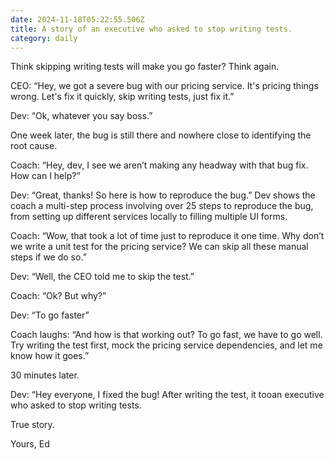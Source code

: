 ```yaml
---
date: 2024-11-18T05:22:55.506Z
title: A story of an executive who asked to stop writing tests.
category: daily
---
```


Think skipping writing tests will make you go faster?
Think again.

CEO: “Hey, we got a severe bug with our pricing service. It's pricing things wrong. Let's fix it quickly, skip writing tests, just fix it.”

Dev: “Ok, whatever you say boss.” 

One week later, the bug is still there and nowhere close to identifying the root cause.

Coach: “Hey, dev, I see we aren’t making any headway with that bug fix. How can I help?”

Dev: “Great, thanks! So here is how to reproduce the bug.” Dev shows the coach a multi-step process involving over 25 steps to reproduce the bug, from setting up different services locally to filling multiple UI forms.

Coach: “Wow, that took a lot of time just to reproduce it one time. Why don’t we write a unit test for the pricing service? We can skip all these manual steps if we do so.”

Dev: “Well, the CEO told me to skip the test.”

Coach: “Ok? But why?”

Dev: “To go faster”

Coach laughs: “And how is that working out? To go fast, we have to go well. Try writing the test first, mock the pricing service dependencies, and let me know how it goes.”

30 minutes later.

Dev: “Hey everyone, I fixed the bug! After writing the test, it tooan executive who asked to stop writing tests.

True story.

Yours,
Ed
